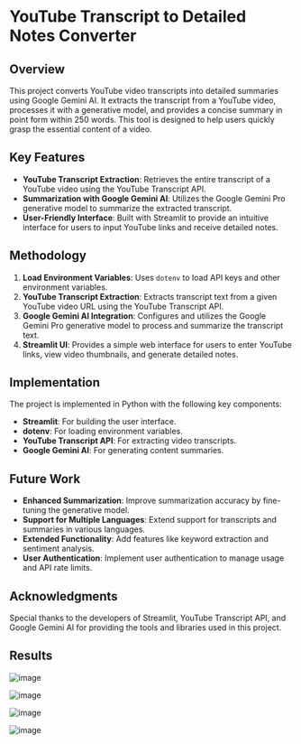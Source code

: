 # YouTube Transcript to Detailed Notes Converter

## Overview

This project converts YouTube video transcripts into detailed summaries using Google Gemini AI. It extracts the transcript from a YouTube video, processes it with a generative model, and provides a concise summary in point form within 250 words. This tool is designed to help users quickly grasp the essential content of a video.

## Key Features

- **YouTube Transcript Extraction**: Retrieves the entire transcript of a YouTube video using the YouTube Transcript API.
- **Summarization with Google Gemini AI**: Utilizes the Google Gemini Pro generative model to summarize the extracted transcript.
- **User-Friendly Interface**: Built with Streamlit to provide an intuitive interface for users to input YouTube links and receive detailed notes.

## Methodology

1. **Load Environment Variables**: Uses `dotenv` to load API keys and other environment variables.
2. **YouTube Transcript Extraction**: Extracts transcript text from a given YouTube video URL using the YouTube Transcript API.
3. **Google Gemini AI Integration**: Configures and utilizes the Google Gemini Pro generative model to process and summarize the transcript text.
4. **Streamlit UI**: Provides a simple web interface for users to enter YouTube links, view video thumbnails, and generate detailed notes.

## Implementation

The project is implemented in Python with the following key components:

- **Streamlit**: For building the user interface.
- **dotenv**: For loading environment variables.
- **YouTube Transcript API**: For extracting video transcripts.
- **Google Gemini AI**: For generating content summaries.


## Future Work

- **Enhanced Summarization**: Improve summarization accuracy by fine-tuning the generative model.
- **Support for Multiple Languages**: Extend support for transcripts and summaries in various languages.
- **Extended Functionality**: Add features like keyword extraction and sentiment analysis.
- **User Authentication**: Implement user authentication to manage usage and API rate limits.

## Acknowledgments

Special thanks to the developers of Streamlit, YouTube Transcript API, and Google Gemini AI for providing the tools and libraries used in this project.

## Results

![image](https://github.com/user-attachments/assets/0545dbbf-a56e-4bcb-8849-61e908e690cd)

![image](https://github.com/user-attachments/assets/d16bedef-8260-428e-9b6c-154d496dd9c4)

![image](https://github.com/user-attachments/assets/8ec8e64d-4107-4735-ac61-cd1866a7e23d)

![image](https://github.com/user-attachments/assets/9521aad2-d45e-44dd-971e-a2a474460ae2)



